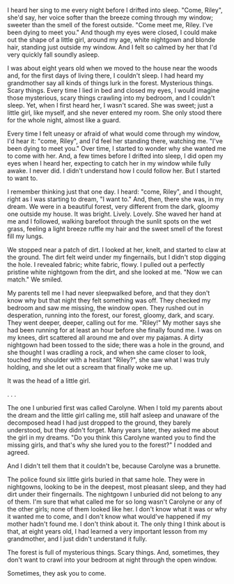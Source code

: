 I heard her sing to me every night before I drifted into sleep. "Come, Riley", she'd say, her voice softer than the breeze coming through my window; sweeter than the smell of the forest outside. "Come meet me, Riley. I've been dying to meet you." And though my eyes were closed, I could make out the shape of a little girl, around my age, white nightgown and blonde hair, standing just outside my window. And I felt so calmed by her that I'd very quickly fall soundly asleep.

I was about eight years old when we moved to the house near the woods and, for the first days of living there, I couldn't sleep. I had heard my grandmother say all kinds of things lurk in the forest. Mysterious things. Scary things. Every time I lied in bed and closed my eyes, I would imagine those mysterious, scary things crawling into my bedroom, and I couldn't sleep. Yet, when I first heard her, I wasn't scared. She was sweet; just a little girl, like myself, and she never entered my room. She only stood there for the whole night, almost like a guard.

Every time I felt uneasy or afraid of what would come through my window, I'd hear it: "come, Riley", and I'd feel her standing there, watching me. "I've been dying to meet you." Over time, I started to wonder why she wanted me to come with her. And, a few times before I drifted into sleep, I did open my eyes when I heard her, expecting to catch her in my window while fully awake. I never did. I didn't understand how I could follow her. But I started to want to. 

I remember thinking just that one day. I heard: "come, Riley", and I thought, right as I was starting to dream, "I want to." And, then, there she was, in my dream. We were in a beautiful forest, very different from the dark, gloomy one outside my house. It was bright. Lively. Lovely. She waved her hand at me and I followed, walking barefoot through the sunlit spots on the wet grass, feeling a light breeze ruffle my hair and the sweet smell of the forest fill my lungs. 

We stopped near a patch of dirt. I looked at her, knelt, and started to claw at the ground. The dirt felt weird under my fingernails, but I didn't stop digging the hole. I revealed fabric; white fabric, flowy. I pulled out a perfectly pristine white nightgown from the dirt, and she looked at me. "Now we can match." We smiled.

My parents tell me I had never sleepwalked before, and that they don't know why but that night they felt something was off. They checked my bedroom and saw me missing, the window open. They rushed out in desperation, running into the forest, our forest, gloomy, dark, and scary. They went deeper, deeper, calling out for me. "Riley!" My mother says she had been running for at least an hour before she finally found me. I was on my knees, dirt scattered all around me and over my pajamas. A dirty nightgown had been tossed to the side; there was a hole in the ground, and she thought I was cradling a rock, and when she came closer to look, touched my shoulder with a hesitant "Riley?", she saw what I was truly holding, and she let out a scream that finally woke me up.

It was the head of a little girl. 

. . .

The one I unburied first was called Carolyne. When I told my parents about the dream and the little girl calling me, still half asleep and unaware of the decomposed head I had just dropped to the ground, they barely understood, but they didn't forget. Many years later, they asked me about the girl in my dreams. "Do you think this Carolyne wanted you to find the missing girls, and that's why she lured you to the forest?" I nodded and agreed. 

And I didn't tell them that it couldn't be, because Carolyne was a brunette.

The police found six little girls buried in that same hole. They were in nightgowns, looking to be in the deepest, most pleasant sleep, and they had dirt under their fingernails. The nightgown I unburied did not belong to any of them. I'm sure that what called me for so long wasn't Carolyne or any of the other girls; none of them looked like her. I don't know what it was or why it wanted me to come, and I don't know what would've happened if my mother hadn't found me. I don't think about it. The only thing I think about is that, at eight years old, I had learned a very important lesson from my grandmother, and I just didn't understand it fully. 

The forest is full of mysterious things. Scary things. And, sometimes, they don't want to crawl into your bedroom at night through the open window.

Sometimes, they ask you to come.